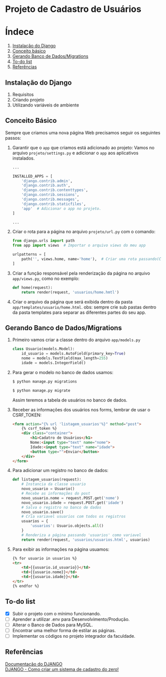# Projeto de Cadastro de Usuários



# Índece

1. [Instalação do Django](#instalacao)
2. [Conceito básico](#basico)
3. [Gerando Banco de Dados/Migrations](#bancodados)
4. [To-do list](#todo)
5. [Referências](#referencias)

<div id="instalacao"/>

## Instalação do Django

1. Requisitos
2. Criando projeto
3. Utilizando variáveis de ambiente


<div id="basico" />

## Conceito Básico

Sempre que criamos uma nova página Web precisamos seguir os seguintes passos:

1. Garantir que o `app` que criamos está adicionado ao projeto:
    Vamos no arquivo `projeto/settings.py` e adicionar o `app` aos aplicativos instalados.
    ```python
    ...

    INSTALLED_APPS = [
        'django.contrib.admin',
        'django.contrib.auth',
        'django.contrib.contenttypes',
        'django.contrib.sessions',
        'django.contrib.messages',
        'django.contrib.staticfiles',
        'app'  # Adicionar o app no projeto.
    ]

    ...
    ```

2. Criar o rota para a página no arquivo `projeto/url.py` com o comando:
    ```python
    from django.urls import path
    from app import views  # Importar o arquivo views do meu app

    urlpatterns = [
        path('', views.home, name='home'),  # Criar uma rota passando(Caminho, Função, Nome do caminho)
    ]
    ```

3. Criar a função responsável pela renderização da página no arquivo `app/views.py`, como no exemplo:
    ```python
    def home(request):
        return render(request, 'usuarios/home.hmtl')
    ```

4. Criar o arquivo da página que será exibida dentro da pasta `app/templates/usuario/home.html`. obs: sempre crie sub pastas dentro da pasta templates para separar as diferentes partes do seu app.

<div id="bancodados"/>

## Gerando Banco de Dados/Migrations

1. Primeiro vamos criar a classe dentro do arquivo `app/models.py`
    ```python
    class Usuario(models.Model):
        id_usuario = models.AutoField(primary_key=True)
        nome = models.TextField(max_length=255)
        idade = models.IntegerField()
    ```

2. Para gerar o modelo no banco de dados usamos:
    ```bash
    $ python manage.py migrations

    $ python manage.py migrate
    ```
    Assim teremos a tabela de usuários no banco de dados.

3. Receber as informações dos usuários nos forms, lembrar de usar o CSRF_TOKEN:
    ```html
    <form action="{% url 'listagem_usuarios'%}" method="post">
        {% csrf_token %}
        <div class="container">
            <h1>Cadatro de Usuários</h1>
            Nome:<input type="text" name="nome">
            Idade:<input type="text" name="idade">
            <button type="">Enviar</button>
        </div>
    </form>
    ```

4. Para adicionar um registro no banco de dados:
    ```python
    def listagem_usuarios(request):
        # Instancia da classe usuario
        novo_usuario = Usuario()
        # Recebe as informações do post
        novo_usuario.nome = request.POST.get('nome')
        novo_usuario.idade = request.POST.get('idade')
        # Salva o registro no banco de dados
        novo_usuario.save()
        # Cria variavel usuarios com todos os registros
        usuarios = {
            'usuarios': Usuario.objects.all()
        }
        # Renderiza a página passando 'usuarios' como variavel
        return render(request, 'usuarios/usuarios.html', usuarios)
    ```

5. Para exibir as informações na página usuamos:
    ```html
    {% for usuario in usuarios %}
    <tr>
        <td>{{usuario.id_usuario}}</td>
        <td>{{usuario.nome}}</td>
        <td>{{usuario.idade}}</td>
    </tr>
    {% endfor %}
    ```

<div id="todo" />

## To-do list

- [x] Subir o projeto com o mínimo funcionando.
- [ ] Aprender a utilizar .env para Desenvolvimento/Produção.
- [ ] Alterar o Banco de Dados para MySQL.
- [ ] Encontrar uma melhor forma de estilar as páginas.
- [ ] Implementar os códigos no projeto integrador da faculdade. 

<div id="referencias"/>

## Referências

[Documentação do DJANGO](https://docs.djangoproject.com/pt-br/5.0/)<br>
[DJANGO - Como criar um sistema de cadastro do zero!](https://youtu.be/-m5ywU8SW9E?si=oQPDXJPUFNoZpR6U)
